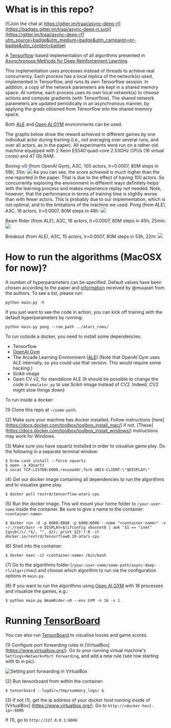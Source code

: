 # What is in this repo?

[![Join the chat at https://gitter.im/traai/async-deep-rl](https://badges.gitter.im/traai/async-deep-rl.svg)](https://gitter.im/traai/async-deep-rl?utm_source=badge&utm_medium=badge&utm_campaign=pr-badge&utm_content=badge)

A [Tensorflow](https://www.tensorflow.org/)-based implementation of all algorithms presented in [Asynchronous Methods for Deep Reinforcement Learning](https://arxiv.org/abs/1602.01783).

This implementation uses processes instead of threads to achieve real concurrency. Each process has a local replica of the network(s) used, implemented in Tensorflow, and runs its own Tensorflow session. In addition, a copy of the network parameters are kept in a shared memory space. At runtime, each process uses its own local network(s) to choose actions and compute gradients (with Tensorflow). The shared network parameters are updated periodically in an asynchronous manner, by applying the grads obtained from Tensorflow into the shared memory space. 

Both [ALE](https://github.com/mgbellemare/Arcade-Learning-Environment) and [Open AI GYM](https://gym.openai.com/) environments can be used.


The graphs below show the reward achieved in different games by one individual actor during training (i.e., not averaging over several runs, and over all actors, as in the paper). All experiments were run on a rather old machine equipped with 2 Xeon E5540 quad-core 2.53GHz CPUs (16 virtual cores) and 47 Gb RAM.

Boxing-v0 (from OpenAI Gym), A3C, 100 actors, lr=0.0007, 80M steps in 59h, 31m:
![](https://github.com/traai/async-deep-rl/blob/master/help/images/boxing_v0.png)
As you can see, the score achieved is much higher than the one reported in the paper. That is due to the effect of having 100 actors. So concurrently exploring the environment in different ways definitely helps with the learning process and makes experience replay not needed. Note, however, that the performance in terms of training time is slightly worse than with fewer actors. This is probably due to our implementation, which is not optimal, and to the limitations of the machine we used.
Pong (from ALE), A3C, 16 actors, lr=0.0007, 80M steps in 48h:
![](https://github.com/traai/async-deep-rl/blob/master/help/images/pong.png)

Beam Rider (from ALE), A3C, 16 actors, lr=0.0007, 80M steps in 45h, 25min:
![](https://github.com/traai/async-deep-rl/blob/master/help/images/beamrider.png)

Breakout (from ALE), A3C, 15 actors, lr=0.0007, 80M steps in 53h, 22m:
![](https://github.com/traai/async-deep-rl/blob/master/help/images/breakout.png)



# How to run the algorithms (MacOSX for now)?
A number of hyperparameters can be specified. Default values have been chosen according to the paper and [information](https://github.com/muupan/async-rl/wiki) received by @muupan from the authors. To see a list, please run:
```
python main.py -h
```

If you just want to see the code in action, you can kick off training with the default hyperparameters by running:
```
python main.py pong --rom_path ../atari_roms/
```

To run outside a docker, you need to install some dependencies:
- Tensorflow
- [OpenAI Gym](https://github.com/openai/gym#installation)
- The Arcade Learning Environment ([ALE](https://github.com/mgbellemare/Arcade-Learning-Environment)).(Note that OpenAI Gym uses ALE internally, so you could use that version. This would require some hacking.)
- Scikit-image
- Open CV v2, for standalone ALE (It should be possible to change the code in `emulator.py` to use Scikit-image instead of CV2. Indeed, CV2 might slow things down)  

To run inside a docker:

(1) Clone this repo at `~/some-path`.

(2) Make sure your machine has docker installed. Follow instructions [here]
(https://docs.docker.com/toolbox/toolbox_install_mac/) if not. [These] 
(https://docs.docker.com/toolbox/toolbox_install_windows/) instructions may work for Windows.

(3) Make sure you have xquartz installed in order to visualise game play. 
Do the following in a separate terminal window:
```
$ brew cask install --force xquartz
$ open -a XQuartz
$ socat TCP-LISTEN:6000,reuseaddr,fork UNIX-CLIENT:\"$DISPLAY\"
```

(4) Get our docker image containing all dependencies to run the algorithms and 
to visualise game play.
```shell
$ docker pull restrd/tensorflow-atari-cpu
```

(5) Run the docker image. This will mount your home folder to `/your-user-name` 
inside the container. Be sure to give a name to the container: 
`<container-name>`
```shell
$ docker run -d -p 8888:8888 -p 6006:6006 --name "<container-name>" -v ~/:/root/$usr -e DISPLAY=$(ifconfig vboxnet0 | awk '$1 == "inet" {gsub(/\/.*$/, "", $2); print $2}'):0 -it docker.io/restrd/tensorflow0.10-atari-cpu
```

(6) Shell into the container.
```
$ docker exec -it <container-name> /bin/bash
```

(7) Go to the algorithms folder 
(`/your-user-name/some-path/async-deep-rl/algorithms`) and choose which 
algorithm to run via the configuration options in `main.py`.

(8) If you want to run the algorithms using [Open AI GYM](https://gym.openai.com/) with 16 processes and visualize the games, e.g.:
```shell
$ python main.py BeamRider-v0 --env GYM -n 16 -v 1 
```

# Running [TensorBoard](https://www.tensorflow.org/versions/r0.10/how_tos/summaries_and_tensorboard/index.html)
You can also run [TensorBoard](https://www.tensorflow.org/versions/r0.10/how_tos/summaries_and_tensorboard/index.html) 
to visualise losses and game scores. 

(1) Configure port forwarding rules in [VirtualBox]
(https://www.virtualbox.org/). Go to your running virtual machine's `Settings>Network>Port Forwarding`, and add a new rule (see row starting with tb in pic).

![Setting port forwarding in VirtualBox](https://github.com/traai/async-deep-rl/blob/master/help/images/tb.png)

(2) Run tensorboard from within the container:
```
$ tensorboard --logdir=/tmp/summary_logs/ &
```

(3) If not (1), get the ip address of your docker host running inside of [VirtualBox]
(https://www.virtualbox.org/). Go to `http://<docker-host-ip>:6006`

If (1), go to `http://127.0.0.1:6006`